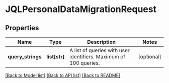 # JQLPersonalDataMigrationRequest

## Properties
Name | Type | Description | Notes
------------ | ------------- | ------------- | -------------
**query_strings** | **list[str]** | A list of queries with user identifiers. Maximum of 100 queries. | [optional] 

[[Back to Model list]](../README.md#documentation-for-models) [[Back to API list]](../README.md#documentation-for-api-endpoints) [[Back to README]](../README.md)

